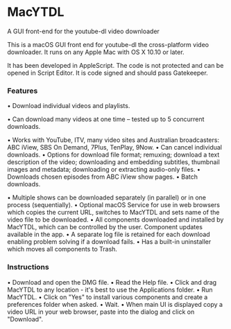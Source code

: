 # MacYTDL
A GUI front-end for the youtube-dl video downloader

This is a macOS GUI front end for youtube-dl the cross-platform video downloader. It runs on any Apple Mac with OS X 10.10 or later.

It has been developed in AppleScript. The code is not protected and can be opened in Script Editor. It is code signed and should pass Gatekeeper.

### Features

• Download individual videos and playlists.

• Can download many videos at one time – tested up to 5 concurrent downloads.

• Works with YouTube, ITV, many video sites and Australian broadcasters: ABC iView, SBS On Demand, 7Plus, TenPlay, 9Now.
• Can cancel individual downloads.
• Options for download file format; remuxing; download a text description of the video; downloading and embedding subtitles, thumbnail images and metadata; downloading or extracting audio-only files.
• Downloads chosen episodes from ABC iView show pages.
• Batch downloads.

• Multiple shows can be downloaded separately (in parallel) or in one process (sequentially).
• Optional macOS Service for use in web browsers which copies the current URL, switches to MacYTDL and sets name of the video file to be downloaded.
• All components downloaded and installed by MacYTDL, which can be controlled by the user. Component updates available in the app.
• A separate log file is retained for each download enabling problem solving if a download fails.
• Has a built-in uninstaller which moves all components to Trash.

### Instructions

• Download and open the DMG file.
• Read the Help file.
• Click and drag MacYTDL to any location - it's best to use the Applications folder.
• Run MacYTDL.
• Click on "Yes" to install various components and create a preferences folder when asked.
• Wait.
• When main UI is displayed copy a video URL in your web browser, paste into the dialog and click on "Download".
